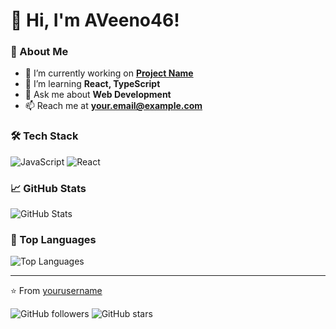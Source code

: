 # 👋 Hi, I'm AVeeno46!
### 🚀 About Me
- 🔭 I’m currently working on **[Project Name](https://github.com/yourproject)**
- 🌱 I’m learning **React, TypeScript**
- 💬 Ask me about **Web Development**
- 📫 Reach me at **your.email@example.com**

### 🛠 Tech Stack
![JavaScript](https://img.shields.io/badge/JavaScript-F7DF1E?style=flat-square&logo=javascript&logoColor=black)
![React](https://img.shields.io/badge/React-61DAFB?style=flat-square&logo=react&logoColor=black)

### 📈 GitHub Stats
![GitHub Stats](https://github-readme-stats.vercel.app/api?username=AVeeno46&show_icons=true&theme=radical)
### 📌 Top Languages
![Top Languages](https://github-readme-stats.vercel.app/api/top-langs/?username=yourusername&layout=compact&theme=dark)

---
⭐️ From [yourusername](https://github.com/yourusername)

![GitHub followers](https://img.shields.io/github/followers/AVeeno46?style=social)
![GitHub stars](https://img.shields.io/github/stars/AVeeno46?style=social)
